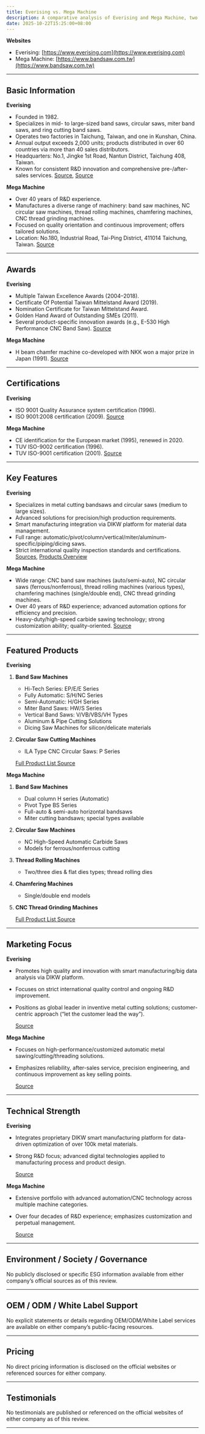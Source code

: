 ```yaml
---
title: Everising vs. Mega Machine
description: A comparative analysis of Everising and Mega Machine, two leading manufacturers of band saw and cutting machinery.
date: 2025-10-22T15:25:00+08:00
---
```


**Websites**
- Everising: [https://www.everising.com](https://www.everising.com)
- Mega Machine: [https://www.bandsaw.com.tw](https://www.bandsaw.com.tw)

---

## Basic Information

**Everising**
- Founded in 1982.
- Specializes in mid- to large-sized band saws, circular saws, miter band saws, and ring cutting band saws.
- Operates two factories in Taichung, Taiwan, and one in Kunshan, China.
- Annual output exceeds 2,000 units; products distributed in over 60 countries via more than 40 sales distributors.
- Headquarters: No.1, Jingke 1st Road, Nantun District, Taichung 408, Taiwan.
- Known for consistent R&D innovation and comprehensive pre-/after-sales services.
  [Source](https://www.commerce.com.tw/modules.php?modules=company&action=company_inside&ID=A0003969), [Source](https://www.everising.com)

**Mega Machine**
- Over 40 years of R&D experience.
- Manufactures a diverse range of machinery: band saw machines, NC circular saw machines, thread rolling machines, chamfering machines, CNC thread grinding machines.
- Focused on quality orientation and continuous improvement; offers tailored solutions.
- Location: No.180, Industrial Road, Tai-Ping District, 411014 Taichung, Taiwan.
  [Source](https://www.bandsaw.com.tw/mega-machine)

---

## Awards

**Everising**
- Multiple Taiwan Excellence Awards (2004–2018).
- Certificate Of Potential Taiwan Mittelstand Award (2019).
- Nomination Certificate for Taiwan Mittelstand Award.
- Golden Hand Award of Outstanding SMEs (2011).
- Several product-specific innovation awards (e.g., E-530 High Performance CNC Band Saw).
  [Source](https://www.everising.com/eng/glory.html)

**Mega Machine**
- H beam chamfer machine co-developed with NKK won a major prize in Japan (1991).
  [Source](https://www.bandsaw.com.tw/history)

---

## Certifications

**Everising**
- ISO 9001 Quality Assurance system certification (1996).
- ISO 9001:2008 certification (2009).
  [Source](https://www.everising.com/eng/glory.html)

**Mega Machine**
- CE identification for the European market (1995), renewed in 2020.
- TUV ISO-9002 certification (1996).
- TUV ISO-9001 certification (2001).
  [Source](https://www.bandsaw.com.tw/history)

---

## Key Features

**Everising**
- Specializes in metal cutting bandsaws and circular saws (medium to large sizes).
- Advanced solutions for precision/high production requirements.
- Smart manufacturing integration via DIKW platform for material data management.
- Full range: automatic/pivot/column/vertical/miter/aluminum-specific/piping/dicing saws.
- Strict international quality inspection standards and certifications.
  [Sources](https://www.everising.com), [Products Overview](https://www.everising.com/eng/products.html)

**Mega Machine**
- Wide range: CNC band saw machines (auto/semi-auto), NC circular saws (ferrous/nonferrous), thread rolling machines (various types), chamfering machines (single/double end), CNC thread grinding machines.
- Over 40 years of R&D experience; advanced automation options for efficiency and precision.
- Heavy-duty/high-speed carbide sawing technology; strong customization ability; quality-oriented.
  [Source](https://www.bandsaw.com.tw)

---

## Featured Products

**Everising**
1. **Band Saw Machines**
   - Hi-Tech Series: EP/E/E Series
   - Fully Automatic: S/H/NC Series
   - Semi-Automatic: H/GH Series
   - Miter Band Saws: HW/S Series
   - Vertical Band Saws: V/VB/VBS/VH Types
   - Aluminum & Pipe Cutting Solutions
   - Dicing Saw Machines for silicon/delicate materials
2. **Circular Saw Cutting Machines**
   - ILA Type CNC Circular Saws: P Series

   [Full Product List Source](https://www.everising.com/eng/products.html)

**Mega Machine**
1. **Band Saw Machines**
   - Dual column H series (Automatic)
   - Pivot Type BS Series
   - Full-auto & semi-auto horizontal bandsaws
   - Miter cutting bandsaws; special types available
2. **Circular Saw Machines**
   - NC High-Speed Automatic Carbide Saws
   - Models for ferrous/nonferrous cutting
3. **Thread Rolling Machines**
   - Two/three dies & flat dies types; thread rolling dies
4. **Chamfering Machines**
   - Single/double end models
5. **CNC Thread Grinding Machines**

   [Full Product List Source](https://www.bandsaw.com.tw)

---

## Marketing Focus

**Everising**
- Promotes high quality and innovation with smart manufacturing/big data analysis via DIKW platform.
- Focuses on strict international quality control and ongoing R&D improvement.
- Positions as global leader in inventive metal cutting solutions; customer-centric approach (“let the customer lead the way”).

  [Source](https://www.everising.com)

**Mega Machine**
- Focuses on high-performance/customized automatic metal sawing/cutting/threading solutions.
- Emphasizes reliability, after-sales service, precision engineering, and continuous improvement as key selling points.

  [Source](https://www.bandsaw.com.tw/mega-machine)

---

## Technical Strength

**Everising**
- Integrates proprietary DIKW smart manufacturing platform for data-driven optimization of over 100k metal materials.
- Strong R&D focus; advanced digital technologies applied to manufacturing process and product design.

  [Source](https://www.everising.com)

**Mega Machine**
- Extensive portfolio with advanced automation/CNC technology across multiple machine categories.
- Over four decades of R&D experience; emphasizes customization and perpetual management.

  [Source](https://www.bandsaw.com.tw)

---

## Environment / Society / Governance

No publicly disclosed or specific ESG information available from either company’s official sources as of this review.

---

## OEM / ODM / White Label Support

No explicit statements or details regarding OEM/ODM/White Label services are available on either company’s public-facing resources.

---

## Pricing

No direct pricing information is disclosed on the official websites or referenced sources for either company.

---

## Testimonials

No testimonials are published or referenced on the official websites of either company as of this review.

---